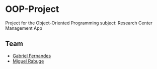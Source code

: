 # OOP-Project
Project for the Object-Oriented Programming subject: Research Center Management App

## Team
- [Gabriel Fernandes](https://github.com/gabrielmendesfernandes)
- [Miguel Rabuge](https://github.com/MikeLrUC)
